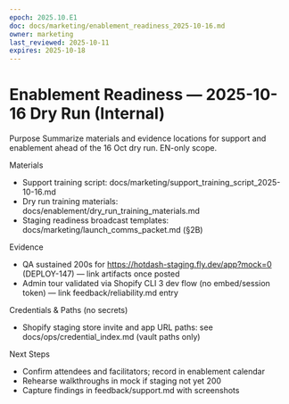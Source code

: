 ```yaml
---
epoch: 2025.10.E1
doc: docs/marketing/enablement_readiness_2025-10-16.md
owner: marketing
last_reviewed: 2025-10-11
expires: 2025-10-18
---
```


# Enablement Readiness — 2025-10-16 Dry Run (Internal)

Purpose
Summarize materials and evidence locations for support and enablement ahead of the 16 Oct dry run. EN-only scope.

Materials

- Support training script: docs/marketing/support_training_script_2025-10-16.md
- Dry run training materials: docs/enablement/dry_run_training_materials.md
- Staging readiness broadcast templates: docs/marketing/launch_comms_packet.md (§2B)

Evidence

- QA sustained 200s for https://hotdash-staging.fly.dev/app?mock=0 (DEPLOY-147) — link artifacts once posted
- Admin tour validated via Shopify CLI 3 dev flow (no embed/session token) — link feedback/reliability.md entry

Credentials & Paths (no secrets)

- Shopify staging store invite and app URL paths: see docs/ops/credential_index.md (vault paths only)

Next Steps

- Confirm attendees and facilitators; record in enablement calendar
- Rehearse walkthroughs in mock if staging not yet 200
- Capture findings in feedback/support.md with screenshots
